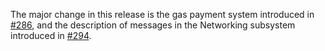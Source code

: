 The major change in this release is the gas payment system introduced in
[#286](https://github.com/anoma/nspec/pull/286), and the description of messages
in the Networking subsystem introduced in
[#294](https://github.com/anoma/nspec/pull/277).

